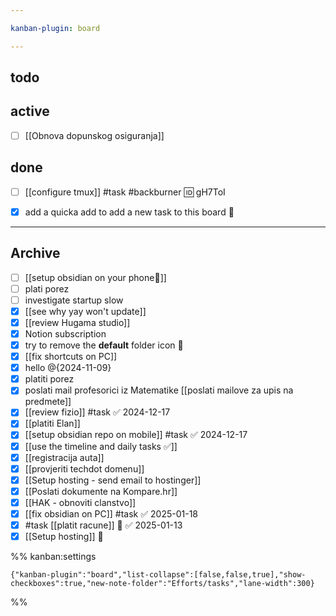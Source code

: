 ```yaml
---

kanban-plugin: board

---
```


## todo



## active

- [ ] [[Obnova dopunskog osiguranja]]


## done

- [ ] [[configure tmux]] #task #backburner 🆔 gH7ToI
- [x] add a quicka add to add a new task to this board 🔲


***

## Archive

- [ ] [[setup obsidian on your phone📱]]
- [ ] plati porez
- [ ] investigate startup slow
- [x] [[see why yay won't update]]
- [x] [[review Hugama studio]]
- [x] Notion subscription
- [x] try to remove the **default** folder icon 📁
- [x] [[fix shortcuts on PC]]
- [x] hello @{2024-11-09}
- [x] platiti porez
- [x] poslati mail profesorici iz Matematike [[poslati mailove za upis na predmete]]
- [x] [[review fizio]] #task ✅ 2024-12-17
- [x] [[platiti Elan]]
- [x] [[setup obsidian repo on mobile]] #task ✅ 2024-12-17
- [x] [[use the timeline and daily tasks ✅]]
- [x] [[registracija auta]]
- [x] [[provjeriti techdot domenu]]
- [x] [[Setup hosting - send email to hostinger]]
- [x] [[Poslati dokumente na Kompare.hr]]
- [x] [[HAK - obnoviti clanstvo]]
- [x] [[fix obsidian on PC]] #task ✅ 2025-01-18
- [x] #task [[platit racune]] 🔺 ✅ 2025-01-13
- [x] [[Setup hosting]] 📡

%% kanban:settings
```
{"kanban-plugin":"board","list-collapse":[false,false,true],"show-checkboxes":true,"new-note-folder":"Efforts/tasks","lane-width":300}
```
%%